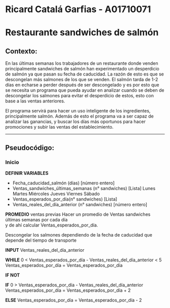 # Ricard Catalá Garfias - A01710071
# Restaurante sandwiches de salmón

## Contexto: 

En las últimas semanas los trabajadores de un restaurante donde venden principalmente sandwiches de salmón han experimentado un desperdicio de salmón ya que pasan su fecha de caducidad. La razón de esto es que se descongelan más salmones de los que se venden. El salmón tarda de 1-2 días en echarse a perder después de ser descongelado y es por esto que se necesita un programa que pueda ayudar en analizar cuando se deben de descongelar los salmones para evitar el desperdicio de estos, esto con base a las ventas anteriores.

El programa servirá para hacer un uso inteligente de los ingredientes, principalmente salmón. Además de esto el programa va a ser capaz de analizar las ganancias, y buscar los días más oportunos para hacer promociones y subir las ventas del establecimiento.

------------


##  Pseudocódigo:

###  Inicio
**DEFINIR VARIABLES**
- Fecha_caducidad_salmón (días)  [número entero]
- Ventas_sandwiches_últimas_semanas (n° sandwiches) [Lista]
Lunes 
Martes
Miércoles
Jueves
Viernes
Sábado 
- Ventas_esperados_por_día(n° sandwiches) [Lista]
- Ventas_reales_del_día_anterior (n° sandwiches) [número entero]


**PROMEDIO** ventas previas
Hacer un promedio de Ventas sandwiches últimas semanas por cada día  
y de ahí calcular Ventas_esperados_por_día.

Descongelar los salmones dependiendo de la fecha de caducidad que depende del tiempo de transporte

**INPUT** Ventas_reales_del_día_anterior

**WHILE** 0 < Ventas_esperados_por_día  -  Ventas_reales_del_día_anterior <  5
Ventas_esperados_por_día = Ventas_esperados_por_día

**IF NOT**

**IF** 0 >  Ventas_esperados_por_día  -  Ventas_reales_del_día_anterior
   Ventas_esperados_por_día = Ventas_esperados_por_día + 2

**ELSE**
   Ventas_esperados_por_día = Ventas_esperados_por_día - 2
